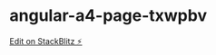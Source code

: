 # angular-a4-page-txwpbv

[Edit on StackBlitz ⚡️](https://stackblitz.com/edit/angular-a4-page-txwpbv)